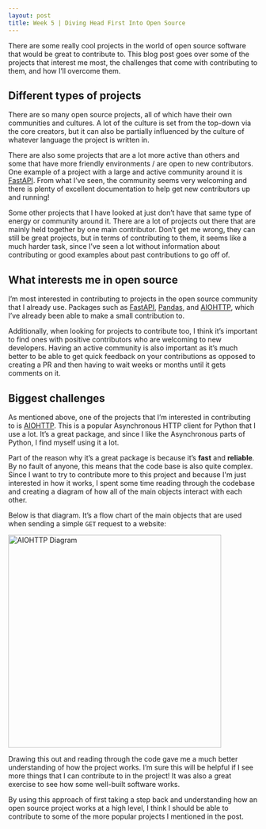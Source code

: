 ```yaml
---
layout: post
title: Week 5 | Diving Head First Into Open Source
---
```


There are some really cool projects in the world of open source software that would be great to contribute to. This blog post goes over some of the projects that interest me most, the challenges that come with contributing to them, and how I’ll overcome them.

<!--more-->

## Different types of projects

There are so many open source projects, all of which have their own communities and cultures. A lot of the culture is set from the top-down via the core creators, but it can also be partially influenced by the culture of whatever language the project is written in. 

There are also some projects that are a lot more active than others and some that have more friendly environments / are open to new contributors. One example of a project with a large and active community around it is [FastAPI](https://github.com/fastapi/fastapi). From what I’ve seen, the community seems very welcoming and there is plenty of excellent documentation to help get new contributors up and running!

Some other projects that I have looked at just don’t have that same type of energy or community around it. There are a lot of projects out there that are mainly held together by one main contributor. Don’t get me wrong, they can still be great projects, but in terms of contributing to them, it seems like a much harder task, since I’ve seen a lot without information about contributing or good examples about past contributions to go off of.

## What interests me in open source

I’m most interested in contributing to projects in the open source community that I already use. Packages such as [FastAPI](https://fastapi.tiangolo.com/), [Pandas](https://pandas.pydata.org/), and [AIOHTTP](https://docs.aiohttp.org/en/stable/), which I’ve already been able to make a small contribution to. 

Additionally, when looking for projects to contribute too, I think it’s important to find ones with positive contributors who are welcoming to new developers. Having an active community is also important as it’s much better to be able to get quick feedback on your contributions as opposed to creating a PR and then having to wait weeks or months until it gets comments on it.

## Biggest challenges

As mentioned above, one of the projects that I’m interested in contributing to is [AIOHTTP](https://docs.aiohttp.org/en/stable/). This is a popular Asynchronous HTTP client for Python that I use a lot. It’s a great package, and since I like the Asynchronous parts of Python, I find myself using it a lot.

Part of the reason why it’s a great package is because it’s **fast** and **reliable**. By no fault of anyone, this means that the code base is also quite complex. Since I want to try to contribute more to this project and because I'm just interested in how it works, I spent some time reading through the codebase and creating a diagram of how all of the main objects interact with each other.

Below is that diagram. It’s a flow chart of the main objects that are used when sending a simple `GET` request to a website: 

<img width="430px" src="/jpjacobpadilla-weekly/images/week5-image.jpg" alt="AIOHTTP Diagram">

Drawing this out and reading through the code gave me a much better understanding of how the project works. I’m sure this will be helpful if I see more things that I can contribute to in the project! It was also a great exercise to see how some well-built software works.

By using this approach of first taking a step back and understanding how an open source project works at a high level, I think I should be able to contribute to some of the more popular projects I mentioned in the post.

